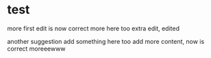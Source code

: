 # test

more
first edit is now correct
more here too
extra edit, edited

another suggestion
add something here too
add more content, now is correct
moreeewww


